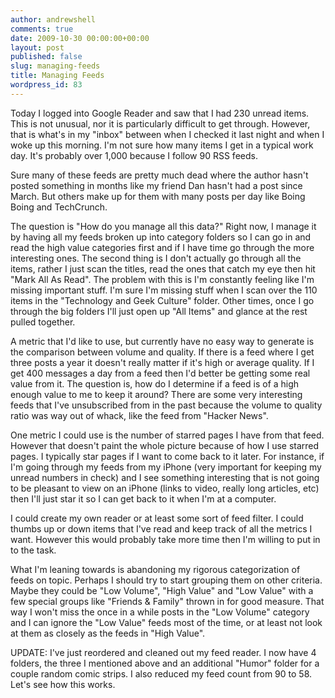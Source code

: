 ```yaml
---
author: andrewshell
comments: true
date: 2009-10-30 00:00:00+00:00
layout: post
published: false
slug: managing-feeds
title: Managing Feeds
wordpress_id: 83
---
```


Today I logged into Google Reader and saw that I had 230 unread items.  This is not unusual, nor it is particularly difficult to get through.  However, that is what's in my "inbox" between when I checked it last night and when I woke up this morning.  I'm not sure how many items I get in a typical work day.  It's probably over 1,000 because I follow 90 RSS feeds.

Sure many of these feeds are pretty much dead where the author hasn't posted something in months like my friend Dan hasn't had a post since March.  But others make up for them with many posts per day like Boing Boing and TechCrunch.

The question is "How do you manage all this data?"  Right now, I manage it by having all my feeds broken up into category folders so I can go in and read the high value categories first and if I have time go through the more interesting ones.  The second thing is I don't actually go through all the items, rather I just scan the titles, read the ones that catch my eye then hit "Mark All As Read". The problem with this is I'm constantly feeling like I'm missing important stuff.  I'm sure I'm missing stuff when I scan over the 110 items in the "Technology and Geek Culture" folder.  Other times, once I go through the big folders I'll just open up "All Items" and glance at the rest pulled together.

A metric that I'd like to use, but currently have no easy way to generate is the comparison between volume and quality.  If there is a feed where I get three posts a year it doesn't really matter if it's high or average quality.  If I get 400 messages a day from a feed then I'd better be getting some real value from it.  The question is, how do I determine if a feed is of a high enough value to me to keep it around?  There are some very interesting feeds that I've unsubscribed from in the past because the volume to quality ratio was way out of whack, like the feed from "Hacker News".

One metric I could use is the number of starred pages I have from that feed.  However that doesn't paint the whole picture because of how I use starred pages.  I typically star pages if I want to come back to it later.  For instance, if I'm going through my feeds from my iPhone (very important for keeping my unread numbers in check) and I see something interesting that is not going to be pleasant to view on an iPhone (links to video, really long articles, etc) then I'll just star it so I can get back to it when I'm at a computer.

I could create my own reader or at least some sort of feed filter.  I could thumbs up or down items that I've read and keep track of all the metrics I want.  However this would probably take more time then I'm willing to put in to the task.

What I'm leaning towards is abandoning my rigorous categorization of feeds on topic.  Perhaps I should try to start grouping them on other criteria.  Maybe they could be "Low Volume", "High Value" and "Low Value" with a few special groups like "Friends & Family" thrown in for good measure.  That way I won't miss the once in a while posts in the "Low Volume" category and I can ignore the "Low Value" feeds most of the time, or at least not look at them as closely as the feeds in "High Value".

UPDATE: I've just reordered and cleaned out my feed reader.  I now have 4 folders, the three I mentioned above and an additional "Humor" folder for a couple random comic strips.  I also reduced my feed count from 90 to 58. Let's see how this works.
